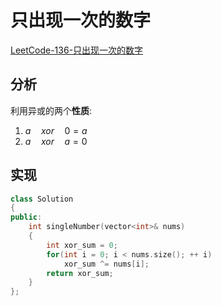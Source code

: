 # 只出现一次的数字

[LeetCode-136-只出现一次的数字](https://leetcode-cn.com/problems/single-number/)

## 分析

利用异或的两个**性质**:

1. $a \quad xor \quad0 = a$
2. $a \quad xor \quad a = 0$

## 实现

```cpp
class Solution
{
public:
    int singleNumber(vector<int>& nums)
    {
        int xor_sum = 0;
        for(int i = 0; i < nums.size(); ++ i)
            xor_sum ^= nums[i];
        return xor_sum;
    }
};
```